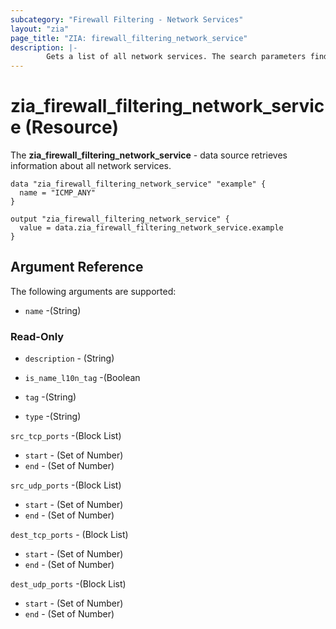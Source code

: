 ```yaml
---
subcategory: "Firewall Filtering - Network Services"
layout: "zia"
page_title: "ZIA: firewall_filtering_network_service"
description: |-
        Gets a list of all network services. The search parameters find matching values within the name or description attributes.
---
```



# zia_firewall_filtering_network_service (Resource)

The **zia_firewall_filtering_network_service** - data source retrieves information about all network services.

```hcl
data "zia_firewall_filtering_network_service" "example" {
  name = "ICMP_ANY"
}

output "zia_firewall_filtering_network_service" {
  value = data.zia_firewall_filtering_network_service.example
}
```

## Argument Reference

The following arguments are supported:

* `name` -(String)

### Read-Only

* `description` - (String)

* `is_name_l10n_tag` -(Boolean
* `tag` -(String)
* `type` -(String)

`src_tcp_ports` -(Block List)

* `start` - (Set of Number)
* `end` - (Set of Number)

`src_udp_ports` -(Block List)

* `start` - (Set of Number)
* `end` - (Set of Number)

`dest_tcp_ports` - (Block List)

* `start` - (Set of Number)
* `end` - (Set of Number)

`dest_udp_ports` -(Block List)

* `start` - (Set of Number)
* `end` - (Set of Number)
